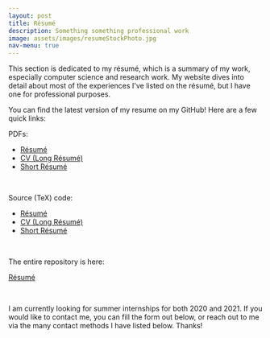 ```yaml
---
layout: post
title: Résumé
description: Something something professional work
image: assets/images/resumeStockPhoto.jpg
nav-menu: true
---
```


This section is dedicated to my résumé, which is a summary of my work, especially computer science and research work. My website dives into detail about most of the experiences I've listed on the résumé, but I have one for professional purposes.

You can find the latest version of my resume on my GitHub!  Here are a few quick links:

PDFs:

<ul class="actions">
    <li><a href="https://github.com/2019aliu/Resume/blob/master/AlexLiuResume.pdf" class="button">Résumé <i class="fa fa-file-pdf-o" style="font-size:24px"></i> </a></li>
    <li><a href="https://github.com/2019aliu/Resume/blob/master/AlexLiuCV.pdf" class="button">CV (Long Résumé) <i class="fa fa-file-pdf-o" style="font-size:24px"></i></a></li>
    <li><a href="https://github.com/2019aliu/Resume/blob/master/AlexLiuResumeShort.pdf" class="button">Short Résumé <i class="fa fa-file-pdf-o" style="font-size:24px"></i></a></li>
</ul>
<!-- * [Resume PDF](https://github.com/2019aliu/Resume/blob/master/AlexLiuResume.pdf)
* [CV (Long Resume) PDF](https://github.com/2019aliu/Resume/blob/master/AlexLiuCV.pdf)
* [Short Resume PDF](https://github.com/2019aliu/Resume/blob/master/AlexLiuResumeShort.pdf) -->

<br/>

Source (TeX) code:

<ul class="actions">
    <li><a href="https://github.com/2019aliu/Resume/blob/master/resume.tex" class="button">Résumé <i class="fa fa-file-code-o" style="font-size:24px"></i> </a></li>
    <li><a href="https://github.com/2019aliu/Resume/blob/master/cv.tex" class="button">CV (Long Résumé) <i class="fa fa-file-code-o" style="font-size:24px"></i></a></li>
    <li><a href="https://github.com/2019aliu/Resume/blob/master/resumeShort.tex" class="button">Short Résumé <i class="fa fa-file-code-o" style="font-size:24px"></i></a></li>
</ul>

<!-- * [Resume Tex](https://github.com/2019aliu/Resume/blob/master/resume.tex)
* [CV (Long Resume) Tex](https://github.com/2019aliu/Resume/blob/master/cv.tex)
* [Short Resume Tex](https://github.com/2019aliu/Resume/blob/master/resumeShort.tex) -->

<br/>

The entire repository is here:

<a href="https://www.github.com/2019aliu/Resume" class="button">Résumé <i class="fa fa-github" style="font-size:24px; vertical-align:middle"></i></a>

<br/>

I am currently looking for summer internships for both 2020 and 2021. If you would like to contact me, you can fill the form out below, or reach out to me via the many contact methods I have listed below. Thanks!
